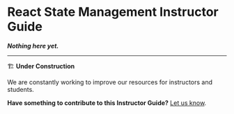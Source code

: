 <h1>
  <span class="headline">React State Management</span>
  <span class="subhead">Instructor Guide</span>
</h1>

***Nothing here yet.***

---

🏗️ **Under Construction**

We are constantly working to improve our resources for instructors and students.

**Have something to contribute to this Instructor Guide?** [Let us know](https://pages.git.generalassemb.ly/modular-curriculum-all-courses/universal-resources-internal/module-feedback.html).
